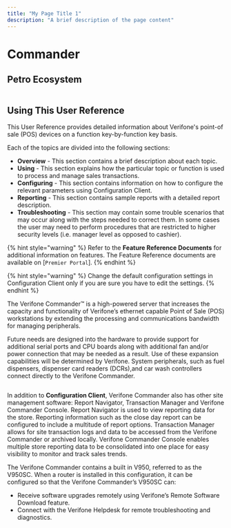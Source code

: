 ```yaml
---
title: "My Page Title 1"
description: "A brief description of the page content"
---
```



# Commander

## Petro Ecosystem



<figure><img src="../../.gitbook/assets/image_37_9.png" alt=""><figcaption></figcaption></figure>

## Using This User Reference

This User Reference provides detailed information about Verifone's point-of sale (POS) devices on a function key-by-function key basis.

Each of the topics are divided into the following sections:

* **Overview** - This section contains a brief description about each topic.
* **Using** - This section explains how the particular topic or function is used to process and manage sales transactions.
* **Configuring** - This section contains information on how to configure the relevant parameters using Configuration Client.
* **Reporting** - This section contains sample reports with a detailed report description.
* **Troubleshooting** - This section may contain some trouble scenarios that may occur along with the steps needed to correct them. In some cases the user may need to perform procedures that are restricted to higher security levels (i.e. manager level as opposed to cashier).

{% hint style="warning" %}
Refer to the **Feature Reference Documents** for additional information on features. The Feature Reference documents are available on \[`Premier Portal`].
{% endhint %}

{% hint style="warning" %}
Change the default configuration settings in Configuration Client only if you are sure you have to edit the settings.
{% endhint %}

The Verifone Commander™ is a high-powered server that increases the capacity and functionality of Verifone’s ethernet capable Point of Sale (POS) workstations by extending the processing and communications bandwidth for managing peripherals.

Future needs are designed into the hardware to provide support for additional serial ports and CPU boards along with additional fan and/or power connection that may be needed as a result. Use of these expansion capabilities will be determined by Verifone. System peripherals, such as fuel dispensers, dispenser card readers (DCRs),and car wash controllers connect directly to the Verifone Commander.



<figure><img src="../../.gitbook/assets/image_36_8.png" alt=""><figcaption></figcaption></figure>

In addition to **Configuration Client**, Verifone Commander also has other site management software: Report Navigator, Transaction Manager and Verifone Commander Console. Report Navigator is used to view reporting data for the store. Reporting information such as the close day report can be configured to include a multitude of report options. Transaction Manager allows for site transaction logs and data to be accessed from the Verifone Commander or archived locally. Verifone Commander Console enables multiple store reporting data to be consolidated into one place for easy visibility to monitor and track sales trends.

The Verifone Commander contains a built in V950, referred to as the V950SC. When a router is installed in this configuration, it can be configured so that the Verifone Commander’s V950SC can:

* Receive software upgrades remotely using Verifone’s Remote Software Download feature.
* Connect with the Verifone Helpdesk for remote troubleshooting and diagnostics.
